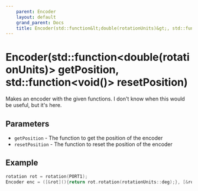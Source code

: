 ```yaml
---
    parent: Encoder
    layout: default
    grand_parent: Docs
    title: Encoder(std::function&lt;double(rotationUnits)&gt;, std::function&lt;void()&gt;)
---
```

# Encoder(std::function&lt;double(rotationUnits)&gt; getPosition, std::function&lt;void()&gt; resetPosition)
Makes an encoder with the given functions. I don't know when this would be useful, but it's here.

## Parameters
- `getPosition` - The function to get the position of the encoder
- `resetPosition` - The function to reset the position of the encoder

## Example
```cpp
rotation rot = rotation(PORT1);
Encoder enc = ([&rot](){return rot.rotation(rotationUnits::deg);}, [&rot](){rot.resetRotation();});
```